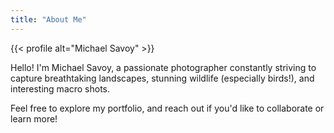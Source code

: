 ```yaml
---
title: "About Me"
---
```




{{< profile alt="Michael Savoy" >}}

Hello! I'm Michael Savoy, a passionate photographer constantly striving to capture breathtaking landscapes, stunning wildlife (especially birds!), and interesting macro shots.

Feel free to explore my portfolio, and reach out if you'd like to collaborate or learn more!
